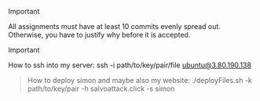 > [!IMPORTANT]
> All assignments must have at least 10 commits evenly spread out. Otherwise, you have to justify why before it is accepted.

> [!IMPORTANT]
> How to ssh into my server:
> ssh -i path/to/key/pair/file ubuntu@3.80.190.138

> How to deploy simon and maybe also my website:
> ./deployFiles.sh -k path/to/key/pair -h salvoattack.click -s simon